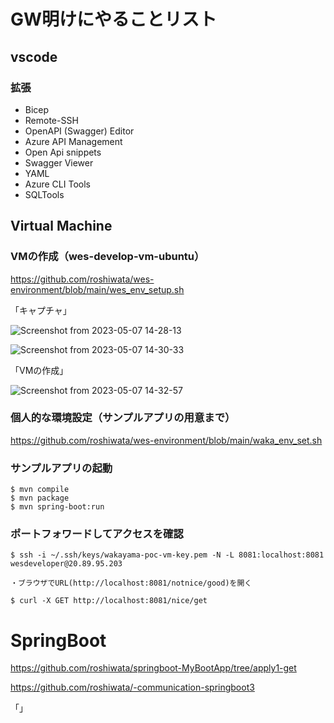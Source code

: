 # GW明けにやることリスト


## vscode
### 拡張
- Bicep
- Remote-SSH
- OpenAPI (Swagger) Editor
- Azure API Management
- Open Api snippets
- Swagger Viewer
- YAML
- Azure CLI Tools
- SQLTools

## Virtual Machine
### VMの作成（wes-develop-vm-ubuntu）
https://github.com/roshiwata/wes-environment/blob/main/wes_env_setup.sh

「キャプチャ」

![Screenshot from 2023-05-07 14-28-13](https://user-images.githubusercontent.com/58873037/236659515-8e1a6539-399a-4f05-aac7-a8781f60cc5c.png)

![Screenshot from 2023-05-07 14-30-33](https://user-images.githubusercontent.com/58873037/236659579-78689acf-db08-4f6d-b5e0-2b5399671fa3.png)

「VMの作成」

![Screenshot from 2023-05-07 14-32-57](https://user-images.githubusercontent.com/58873037/236659645-04e7a79b-4edb-47d9-90a5-cfab5819e2e6.png)


### 個人的な環境設定（サンプルアプリの用意まで）
https://github.com/roshiwata/wes-environment/blob/main/waka_env_set.sh

### サンプルアプリの起動
```
$ mvn compile
$ mvn package
$ mvn spring-boot:run
```

### ポートフォワードしてアクセスを確認
```
$ ssh -i ~/.ssh/keys/wakayama-poc-vm-key.pem -N -L 8081:localhost:8081 wesdeveloper@20.89.95.203

・ブラウザでURL(http://localhost:8081/notnice/good)を開く

$ curl -X GET http://localhost:8081/nice/get
```



# SpringBoot

https://github.com/roshiwata/springboot-MyBootApp/tree/apply1-get

https://github.com/roshiwata/-communication-springboot3


「」
